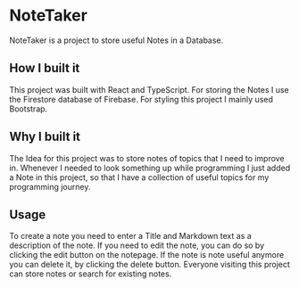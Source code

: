 # NoteTaker

NoteTaker is a project to store useful Notes in a Database.

## How I built it

This project was built with React and TypeScript.
For storing the Notes I use the Firestore database of Firebase.
For styling this project I mainly used Bootstrap.

## Why I built it

The Idea for this project was to store notes of topics that I need to improve in.
Whenever I needed to look something up while programming I just added a Note in this project, so that I have a collection of useful topics for my programming journey.

## Usage

To create a note you need to enter a Title and Markdown text as a description of the note.
If you need to edit the note, you can do so by clicking the edit button on the notepage.
If the note is note useful anymore you can delete it, by clicking the delete button.
Everyone visiting this project can store notes or search for existing notes.
